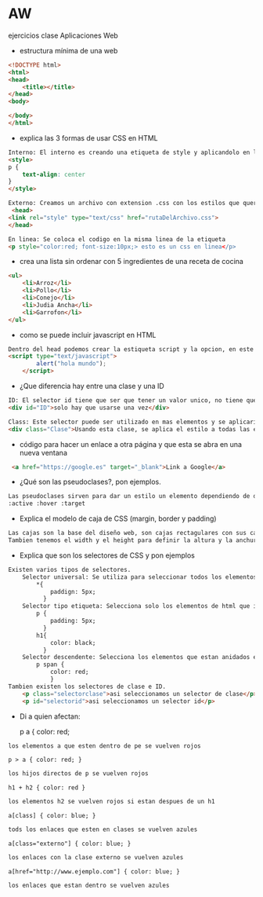 # AW
ejercicios clase Aplicaciones Web

- estructura mínima de una web
```html
<!DOCTYPE html>
<html>
<head>
	<title></title>
</head>
<body>

</body>
</html>
```

- explica las 3 formas de usar CSS en HTML
```html
Interno: El interno es creando una etiqueta de style y aplicandolo en la etiqueta deseada, por ejemplo 
<style>
p {
	text-align: center
}
</style>

Externo: Creamos un archivo con extension .css con los estilos que queremos aplicar y lo instertamos en nuestro codigo de esta manera
 <head>
<link rel="style" type="text/css" href="rutaDelArchivo.css">
</head>

En linea: Se coloca el codigo en la misma linea de la etiqueta
<p style="color:red; font-size:10px;> esto es un css en linea</p>
```
- crea una lista sin ordenar con 5 ingredientes de una receta de cocina
```html
<ul>
	<li>Arroz</li>
	<li>Pollo</li>
	<li>Conejo</li>
	<li>Judia Ancha</li>
	<li>Garrofon</li>
</ul>
```
- como se puede incluir javascript en HTML
```html
Dentro del head podemos crear la estiqueta script y la opcion, en este caso que nos abra una ventana al iniciar la pagina que diga hola mundo
<script type="text/javascript">
		alert("hola mundo");
	</script>
```
- ¿Que diferencia hay entre una clase y una ID
```html
ID: El selector id tiene que ser que tener un valor unico, no tiene que haber otra id con el mismo nombre. Este selector tiene prioridad ante la clase, ya que tiene un peso mayor en el codigo. Las propiedades se aplicarian, pero la sintaxis seria incorrecta.
<div id="ID">solo hay que usarse una vez</div>

Class: Este selector puede ser utilizado en mas elementos y se aplicarian los estilos en los diferentes elementos, viene bien cuando quieres usar el mismo estilo en diferentes elementos y nos ahorramos codigo
<div class="Clase">Usando esta clase, se aplica el estilo a todas las etiquetas que identifiquemos con "Clase"</div>
```
- código para hacer un enlace a otra página y que esta se abra en una nueva ventana
```html
 <a href="https://google.es" target="_blank">Link a Google</a> 
```
- ¿Qué son las pseudoclases?, pon ejemplos.
```html
Las pseudoclases sirven para dar un estilo un elemento dependiendo de donde esten colocados en la estructura del documento. Se definen añadiendo 2 puntos antes de la clase a la que se quiere añadir el pseudoelemento. Por ejemplo con el target podemos hacer que un link cambie de color al ponerte encima.
:active :hover :target
```
- Explica el modelo de caja de CSS (margin, border y padding)
```html
Las cajas son la base del diseño web, son cajas rectagulares con sus caracteristicas como el padding, borde, margen con las que podemos modificar las medidas de las cajas y de las etiquetas. La suma de estos estilos no puede ser superior a la de la caja principal, ya que se descuadraria la pagina.
Tambien tenemos el width y el height para definir la altura y la anchura de la pagina. Tenemos la opcion de ir anidando cajas unas con otras para poder diversificar el codigo y manejarlo mejor
```
- Explica que son los selectores de CSS y pon ejemplos
```html
Existen varios tipos de selectores.
	Selector universal: Se utiliza para seleccionar todos los elementos de la pagina, con este ejemplo podemos poner un padding de 5px en todas los elementos html
		*{
			paddign: 5px;
		  }
	Selector tipo etiqueta: Selecciona solo los elementos de html que identificamos antes, por ejemplo, si queremos escoger todos los parrafos, lo hariamos asi.
		p {
			padding: 5px;
		  }
		h1{
			color: black;
		  }
	Selector descendente: Selecciona los elementos que estan anidados en otros elementos, en este ejemplo selecciona todos los elementos <span> que se encuentra dentro de un elemento <p>
		p span { 
			color: red; 
			}
Tambien existen los selectores de clase e ID.
	<p class="selectorclase">asi seleccionamos un selector de clase</p>
	<p id="selectorid">asi seleccionamos un selector id</p>
```
- Di a quien afectan:

    p a { color: red;
```html
los elementos a que esten dentro de pe se vuelven rojos
```

    p > a { color: red; }
```html
los hijos directos de p se vuelven rojos
```

    h1 + h2 { color: red }
```html
los elementos h2 se vuelven rojos si estan despues de un h1
```

    a[class] { color: blue; }
```html
tods los enlaces que esten en clases se vuelven azules
```

    a[class="externo"] { color: blue; }
```html
los enlaces con la clase externo se vuelven azules
```

    a[href="http://www.ejemplo.com"] { color: blue; }
```html
los enlaces que estan dentro se vuelven azules
```
